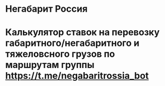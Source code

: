 # Негабарит Россия
# Калькулятор ставок на перевозку габаритного/негабаритного и тяжеловсного грузов по маршрутам группы https://t.me/negabaritrossia_bot
